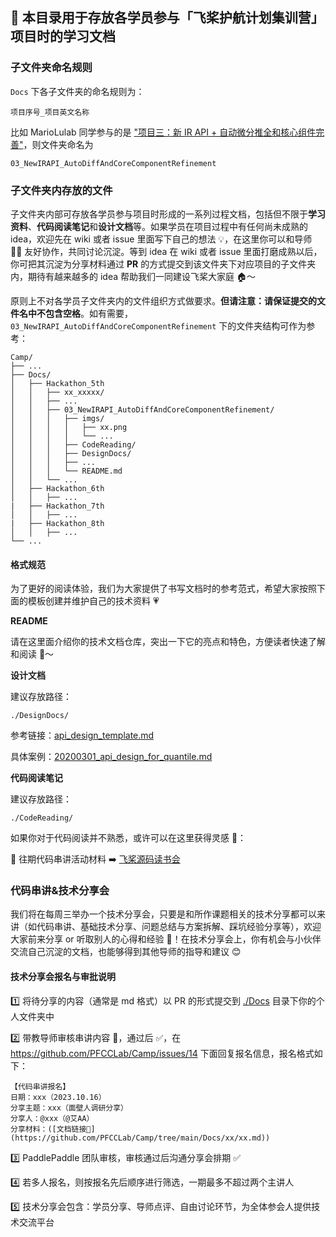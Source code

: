 ## 📖 本目录用于存放各学员参与「飞桨护航计划集训营」项目时的学习文档

### 子文件夹命名规则
`Docs` 下各子文件夹的命名规则为：
```
项目序号_项目英文名称
```

比如 MarioLulab 同学参与的是 ["项目三：新 IR API + 自动微分推全和核心组件完善"](https://github.com/PaddlePaddle/community/blob/master/hackathon/hackathon_5th/%E3%80%90PaddlePaddle%20Hackathon%205th%E3%80%91%E9%A3%9E%E6%A1%A8%E6%8A%A4%E8%88%AA%E8%AE%A1%E5%88%92%E9%9B%86%E8%AE%AD%E8%90%A5%E9%A1%B9%E7%9B%AE%E5%90%88%E9%9B%86.md#%E9%A1%B9%E7%9B%AE%E4%B8%89%E6%96%B0-ir-api--%E8%87%AA%E5%8A%A8%E5%BE%AE%E5%88%86%E6%8E%A8%E5%85%A8%E5%92%8C%E6%A0%B8%E5%BF%83%E7%BB%84%E4%BB%B6%E5%AE%8C%E5%96%84)，则文件夹命名为
```
03_NewIRAPI_AutoDiffAndCoreComponentRefinement
```

### 子文件夹内存放的文件
子文件夹内部可存放各学员参与项目时形成的一系列过程文档，包括但不限于**学习资料**、**代码阅读笔记**和**设计文档**等。如果学员在项目过程中有任何尚未成熟的 idea，欢迎先在 wiki 或者 issue 里面写下自己的想法 💡，在这里你可以和导师 🧑‍🏫 友好协作，共同讨论沉淀。等到 idea 在 wiki 或者 issue 里面打磨成熟以后，你可把其沉淀为分享材料通过 **PR** 的方式提交到该文件夹下对应项目的子文件夹内，期待有越来越多的 idea 帮助我们一同建设飞桨大家庭 🏠～

原则上不对各学员子文件夹内的文件组织方式做要求。**但请注意：请保证提交的文件名中不包含空格**。如有需要，`03_NewIRAPI_AutoDiffAndCoreComponentRefinement` 下的文件夹结构可作为参考：
```
Camp/
├── ...
├── Docs/
│   ├── Hackathon_5th
│   │   ├── xx_xxxxx/
│   │   ├── ...
│   │   ├── 03_NewIRAPI_AutoDiffAndCoreComponentRefinement/
│   │   │   ├── imgs/
│   │   │   │   ├── xx.png
│   │   │   │   └── ...
│   │   │   ├── CodeReading/
│   │   │   ├── DesignDocs/
│   │   │   ├── ...
│   │   │   └── README.md
│   │   └── ...
│   ├── Hackathon_6th
│   │   ├── ...
|   ├── Hackathon_7th
│   │   ├── ...
|   ├── Hackathon_8th
│   │   ├── ...
└── ...
```

#### 格式规范
为了更好的阅读体验，我们为大家提供了书写文档时的参考范式，希望大家按照下面的模板创建并维护自己的技术资料 💗

**README**

请在这里面介绍你的技术文档仓库，突出一下它的亮点和特色，方便读者快速了解和阅读 📖～

**设计文档**

建议存放路径：

```
./DesignDocs/
```


参考链接：[api_design_template.md](https://github.com/PaddlePaddle/community/blob/master/rfcs/APIs/api_design_template.md)

具体案例：[20200301_api_design_for_quantile.md](https://github.com/PaddlePaddle/community/blob/master/rfcs/APIs/20200301_api_design_for_quantile.md)

**代码阅读笔记**

建议存放路径：

```
./CodeReading/
```

如果你对于代码阅读并不熟悉，或许可以在这里获得灵感 🔮：

🌟 往期代码串讲活动材料 ➡️ [飞桨源码读书会](https://github.com/PaddlePaddle/community/tree/master/pfcc/paddle-code-reading)

### 代码串讲&技术分享会

我们将在每周三举办一个技术分享会，只要是和所作课题相关的技术分享都可以来讲（如代码串讲、基础技术分享、问题总结与方案拆解、踩坑经验分享等），欢迎大家前来分享 or 听取别人的心得和经验 👏！在技术分享会上，你有机会与小伙伴交流自己沉淀的文档，也能够得到其他导师的指导和建议 😊

#### 技术分享会报名与审批说明

1️⃣ 将待分享的内容（通常是 md 格式）以 PR 的形式提交到 [./Docs](https://github.com/PFCCLab/Camp/tree/main/Docs) 目录下你的个人文件夹中

2️⃣ 带教导师审核串讲内容 📄，通过后 ✅，在 https://github.com/PFCCLab/Camp/issues/14 下面回复报名信息，报名格式如下：
```
【代码串讲报名】
日期：xxx（2023.10.16）
分享主题：xxx（面壁人调研分享）
分享人：@xxx（@艾AA）
分享材料：([文档链接🔗](https://github.com/PFCCLab/Camp/tree/main/Docs/xx/xx.md))
```

3️⃣ PaddlePaddle 团队审核，审核通过后沟通分享会排期 ✅

4️⃣ 若多人报名，则按报名先后顺序进行筛选，一期最多不超过两个主讲人

5️⃣ 技术分享会包含：学员分享、导师点评、自由讨论环节，为全体参会人提供技术交流平台

